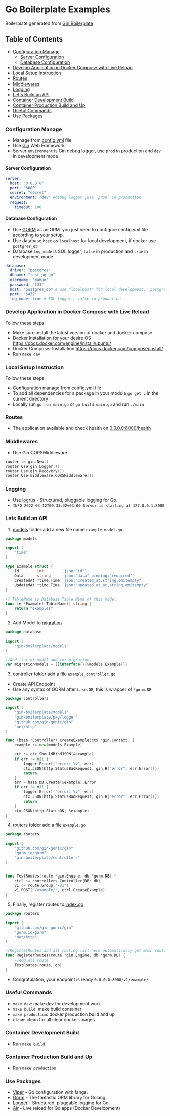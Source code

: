 # Go Boilerplate Examples
Boilerplate generated from [Gin Boilerplate](https://github.com/akmamun/gin-boilerplate)

## Table of Contents
- [Configuration Manage](#configuration-manage)
  - [Server Configuration](#server-configuration)
  - [Database Configuration](#database-configuration)
- [Develop Application in Docker Compose with Live Reload](#develop-application-in-docker-compose-with-live-reload)
- [Local Setup Instruction](#local-setup-instruction)
- [Routes](#routes)
- [Middlewares](#middlewares)
- [Logging](#logging)
- [Let's Build an API](#lets-build-an-api)
- [Container Development Build](#container-development-build)
- [Container Production Build and Up](#container-production-build-and-up)
- [Useful Commands](#useful-commands)
- [Use Packages](#use-packages)

### Configuration Manage
- Manage from [config.yml](config.yml) file
- Use [Gin](https://github.com/gin-gonic/gin) Web Framework
- Server `environment` is Gin debug logger, use `prod` in production and `dev` in development mode

#### Server Configuration
```yaml
server:
  host: "0.0.0.0"
  port: "8000"
  secret: "secret"
  environment: "dev" #debug logger ,use `prod` in production
  request:
    timeout: 100
```

#### Database Configuration
- Use [GORM](https://github.com/go-gorm/gorm) as an ORM. you just need to configure config.yml file according to your setup.
- Use database `host` as `localhost` for local development, if docker use `postgres_db`
- Database `log_mode` is SQL logger, `false` in production and `true` in development mode
```yaml
database:
  driver: "postgres"
  dbname: "test_pg_go"
  username: "mamun"
  password: "123"
  host: "postgres_db" # use "localhost" for local development, `postgres_db` for docker
  port: "5432"
  log_mode: true # SQL logger , false in production

```

### Develop Application in Docker Compose with Live Reload
Follow these steps:
- Make sure install the latest version of docker and docker-compose
- Docker Installation for your desire OS https://docs.docker.com/engine/install/ubuntu/
- Docker Composer Installation https://docs.docker.com/compose/install/
- Run `make dev`

### Local Setup Instruction
Follow these steps:
- Configuration manage from [config.yml](config.yml) file
- To add all dependencies for a package in your module `go get .` in the current directory
- Locally run `go run main.go` or `go build main.go` and run `./main`

### Routes
- The application available and check health on [0.0.0.0:8000/health](http://0.0.0.0:8000/health)

### Middlewares
- Use Gin CORSMiddleware
```go
router := gin.New()
router.Use(gin.Logger())
router.Use(gin.Recovery())
router.Use(middleware.CORSMiddleware())
```
### Logging
- Use [logrus](https://github.com/sirupsen/logrus) - Structured, pluggable logging for Go.
- `INFO 2022-03-12T00:33:32+03:00 Server is starting at 127.0.0.1:8000`

### Lets Build an API

1. [models](models) folder add a new file name `example_model.go`

```go
package models

import (
	"time"
)

type Example struct {
	Id        int        `json:"id"`
	Data      string     `json:"data" binding:"required"`
	CreatedAt *time.Time `json:"created_at,string,omitempty"`
	UpdatedAt *time.Time `json:"updated_at_at,string,omitempty"`
}

// TableName is Database Table Name of this model
func (e *Example) TableName() string {
	return "examples"
}
```
2. Add Model to [migration](pkg/database/migration.go)
```go
package database

import (
	"gin-boilerplate/models"
)

//Add list of model add for migrations
var migrationModels = []interface{}{&models.Example{}}

```
3. [controller](controllers) folder add a file `example_controller.go`
- Create API Endpoint 
- Use any syntax of GORM after `base.DB`, this is wrapper of `*gorm.DB`

```go
package controllers

import (
	"gin-boilerplate/models"
	"gin-boilerplate/pkg/logger"
	"github.com/gin-gonic/gin"
	"net/http"
)

func (base *Controller) CreateExample(ctx *gin.Context) {
	example := new(models.Example)

	err := ctx.ShouldBindJSON(&example)
	if err != nil {
		logger.Errorf("error: %v", err)
		ctx.JSON(http.StatusBadRequest, gin.H{"error": err.Error()})
		return
	}
	err = base.DB.Create(&example).Error
	if err != nil {
		logger.Errorf("error: %v", err)
		ctx.JSON(http.StatusBadRequest, gin.H{"error": err.Error()})
		return
	}
	ctx.JSON(http.StatusOK, &example)
}
```
4. [routers](pkg/routers) folder add a file `example.go`
```go
package routers

import (
	"github.com/gin-gonic/gin"
	"gorm.io/gorm"
	"gin-boilerplate/controllers"
)


func TestRoutes(route *gin.Engine, db *gorm.DB) {
	ctrl := controllers.Controller{DB: db}
	v1 := route.Group("/v1")
	v1.POST("/example/", ctrl.CreateExample)
}
```
5. Finally, register routes to [index.go](pkg/routers/index.go)
```go
package routers

import (
	"github.com/gin-gonic/gin"
	"gorm.io/gorm"
	"net/http"
)

//RegisterRoutes add all routing list here automatically get main router
func RegisterRoutes(route *gin.Engine, db *gorm.DB) {
	//Add All route
	TestRoutes(route, db)
}
```
- Congratulation, your endpoint is ready `0.0.0.0:8000/v1/example/`


### Useful Commands

- `make dev`: make dev for development work
- `make build`: make build container
- `make production`: docker production build and up
- `clean`: clean for all clear docker images

### Container Development Build
- Run `make build`

### Container Production Build and Up
- Run `make production`

### Use Packages
- [Viper](https://github.com/spf13/viper) - Go configuration with fangs.
- [Gorm](https://github.com/go-gorm/gorm) - The fantastic ORM library for Golang
- [Logger](https://github.com/sirupsen/logrus) - Structured, pluggable logging for Go.
- [Air](https://github.com/cosmtrek/air) - Live reload for Go apps (Docker Development)
